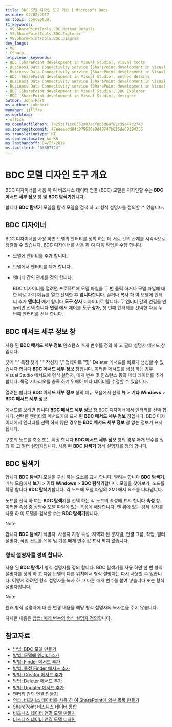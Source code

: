 ```yaml
---
title: BDC 모델 디자인 도구 개요 | Microsoft Docs
ms.date: 02/02/2017
ms.topic: conceptual
f1_keywords:
- VS.SharePointTools.BDC.Method_Details
- VS.SharePointTools.BDC.Explorer
- VS.SharePointTools.BDC.Diagram
dev_langs:
- VB
- CSharp
helpviewer_keywords:
- BDC [SharePoint development in Visual Studio], visual tools
- Business Data Connectivity service [SharePoint development in Visual Studio], visual tools
- Business Data Connectivity service [SharePoint development in Visual Studio], BDC Explorer
- BDC [SharePoint development in Visual Studio], method details
- Business Data Connectivity service [SharePoint development in Visual Studio], designer
- Business Data Connectivity service [SharePoint development in Visual Studio], method details
- BDC [SharePoint development in Visual Studio], BDC Explorer
- BDC [SharePoint development in Visual Studio], designer
author: John-Hart
ms.author: johnhart
manager: jillfra
ms.workload:
- office
ms.openlocfilehash: 7a2531f1cc6352a03acf0b3d6af82c35e47c2743
ms.sourcegitcommit: 47eeeeadd84c879636e9d48747b615de69384356
ms.translationtype: HT
ms.contentlocale: ko-KR
ms.lasthandoff: 04/23/2019
ms.locfileid: "63387724"
---
```

# <a name="bdc-model-design-tools-overview"></a>BDC 모델 디자인 도구 개요
  BDC 디자이너를 사용 하 여 비즈니스 데이터 연결 (BDC) 모델을 디자인할 수는 **BDC 메서드 세부 정보** 창 및 **BDC 탐색기**합니다.

 합니다 **BDC 탐색기** 모델을 탐색 모델을 검색 하 고 형식 설명자를 정의할 수 있습니다.

## <a name="bdc-designer"></a>BDC 디자이너
 BDC 디자이너를 사용 하면 모델의 엔터티를 정의 하는 데 서로 간의 관계를 시각적으로 정렬할 수 있습니다. BDC 디자이너를 사용 하 여 다음 작업을 수행 합니다.

- 모델에 엔터티를 추가 합니다.

- 모델에서 엔터티를 제거 합니다.

- 엔터티 간의 관계를 정의 합니다.

  BDC 디자이너를 열려면 프로젝트에 모델 파일을 두 번 클릭 하거나 모델 파일에 대 한 바로 가기 메뉴를 열고 선택한 후 **엽니다**합니다. 끌거나 복사 하 여 모델에 엔터티 추가 **엔터티** 에서 합니다 **도구 상자** 디자이너로 합니다. 두 엔터티 간의 연결을 만들려면 선택 합니다 **연결** 에서 제어를 **도구 상자**, 첫 번째 엔터티를 선택한 다음 두 번째 엔터티를 선택 합니다.

## <a name="bdc-method-details-window"></a>BDC 메서드 세부 정보 창
 사용 된 **BDC 메서드 세부 정보** 인스턴스 매개 변수를 정의 하 고 필터 설명자 메서드 창입니다.

 찾기 "," 특정 찾기 "," 작성자 "," 업데이트 "및" Deleter 메서드를 빠르게 생성할 수 있습니다 합니다 **BDC 메서드 세부 정보** 창입니다. 이러한 메서드를 생성 하는 경우 Visual Studio 메서드에 형식 설명자, 매개 변수 및 인스턴스 등의 메타 데이터를 추가 합니다. 특정 시나리오를 충족 하기 위해이 메타 데이터를 수정할 수 있습니다.

 열려는 합니다 **BDC 메서드 세부 정보** 창의 메뉴 모음에서 선택 **뷰** > **기타 Windows** > **BDC 메서드 세부 정보** .

 메서드를 보려면 합니다 **BDC 메서드 세부 정보** 창 BDC 디자이너에서 엔터티를 선택 합니다. 선택한 엔터티의 메서드가에 표시 된 **BDC 메서드 세부 정보** 창입니다. BDC 디자이너에서 엔터티를 선택 하지 않은 경우는 **BDC 메서드 세부 정보** 창 없는 정보가 표시 됩니다.

 구조의 노드를 축소 또는 확장 합니다 **BDC 메서드 세부 정보** 창의 경우 매개 변수를 정의 하 고 필터 설명자입니다. 사용 된 **BDC 탐색기** 형식 설명자를 정의 합니다.

## <a name="bdc-explorer"></a>BDC 탐색기
 합니다 **BDC 탐색기** 모델을 구성 하는 요소를 표시 합니다. 열려는 합니다 **BDC 탐색기**, 메뉴 모음에서 **보기** > **기타 Windows** > **BDC 탐색기**합니다. 모델을 찾아보기, 노드를 확장 합니다 **BDC 탐색기**합니다. 각 노드에 모델 파일의 XML에서 요소를 나타냅니다.

 노드를 선택 하 여는 **BDC 탐색기**를 선택 하는 각 노드의 속성에 표시 합니다 **속성** 창. 이러한 속성 중 상당수 모델 파일에 있는 특성에 해당합니다. 맨 위에 있는 검색 상자를 사용 하 여 모델을 검색할 수는 **BDC 탐색기**합니다.

> [!NOTE]
> 합니다 **BDC 탐색기** 식별자, 사용자 지정 속성, 지역화 된 문자열, 연결 그룹, 작업, 필터 설명자, 작업 컨트롤 목록 및 기본 매개 변수 값 표시 되지 않습니다.

### <a name="define-type-descriptors"></a>형식 설명자를 정의 합니다.
 사용 된 **BDC 탐색기** 형식 설명자를 정의 합니다. BDC 탐색기를 사용 하면 한 번 형식 설명자를 정의 하 고 다음 모델의 다른 위치에서 형식 설명자는 다시 사용할 수 있습니다. 이렇게 하려면 형식 설명자를 복사 하 고 다른 매개 변수를 붙여 넣습니다 또는 형식 설명자입니다.

> [!NOTE]
> 원래 형식 설명자에 대 한 변경 내용을 해당 형식 설명자의 복사본을 주지 않습니다.

 자세한 내용은 [방법: 매개 변수의 형식 설명자 정의](../sharepoint/how-to-define-the-type-descriptor-of-a-parameter.md)합니다.

## <a name="see-also"></a>참고자료
- [방법: BDC 모델 만들기](../sharepoint/how-to-create-a-bdc-model.md)
- [방법: 모델에 엔터티 추가](../sharepoint/how-to-add-an-entity-to-a-model.md)
- [방법: Finder 메서드 추가](../sharepoint/how-to-add-a-finder-method.md)
- [방법: 특정 Finder 메서드 추가](../sharepoint/how-to-add-a-specific-finder-method.md)
- [방법: Creator 메서드 추가](../sharepoint/how-to-add-a-creator-method.md)
- [방법: Deleter 메서드 추가](../sharepoint/how-to-add-a-deleter-method.md)
- [방법: Updater 메서드 추가](../sharepoint/how-to-add-an-updater-method.md)
- [엔터티 간의 연결 만들기](../sharepoint/creating-an-association-between-entities.md)
- [연습: 비즈니스 데이터를 사용 하 여 SharePoint에 외부 목록 만들기](../sharepoint/walkthrough-creating-an-external-list-in-sharepoint-by-using-business-data.md)
- [SharePoint 비즈니스 데이터 통합](../sharepoint/integrating-business-data-into-sharepoint.md)
- [비즈니스 데이터 연결 모델 만들기](../sharepoint/creating-a-business-data-connectivity-model.md)
- [비즈니스 데이터 연결 모델 디자인](../sharepoint/designing-a-business-data-connectivity-model.md)
